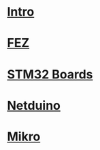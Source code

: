 # [Intro](intro.md)
# [FEZ](fez.md)
# [STM32 Boards](stm32_boards.md)
# [Netduino](netduino.md)
# [Mikro](mikro.md)
